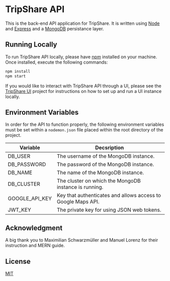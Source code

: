 # TripShare API
This is the back-end API application for TripShare. It is written using [Node](https://nodejs.org/en/) and [Express](https://expressjs.com/) and a [MongoDB](https://www.mongodb.com/) persistance layer.

## Running Locally
To run TripShare API locally, please have [npm](https://docs.npmjs.com/about-npm) installed on your machine. Once installed, execute the following commands:

```bash
npm install
npm start
```

If you would like to interact with TripShare API through a UI, please see the [TripShare UI](https://github.com/Mark-Donohue/tripshare-ui) project for instructions on how to set up and run a UI instance locally.

## Environment Variables
In order for the API to function properly, the following environment variables must be set within a `nodemon.json` file placed within the root directory of the project.

| Variable       | Decsription                                                  |
|----------------|--------------------------------------------------------------|
| DB_USER        | The username of the MongoDB instance.                        |
| DB_PASSWORD    | The password of the MongoDB instance.                        |
| DB_NAME        | The name of the MongoDB instance.                            |
| DB_CLUSTER     | The cluster on which the MongoDB instance is running.        |
| GOOGLE_API_KEY | Key that authenticates and allows access to Google Maps API. |
| JWT_KEY        | The private key for using JSON web tokens.                   |

## Acknowledgment
A big thank you to Maximilian Schwarzmüller and Manuel Lorenz for their instruction and MERN guide.

## License
[MIT](https://choosealicense.com/licenses/mit/)



